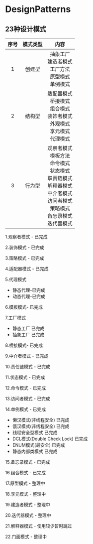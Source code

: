 # DesignPatterns 
## 23种设计模式

|序号|模式类型|内容|
|:---:|:----:|:---:| 
|1|创建型|抽象工厂<br>建造者模式<br>工厂方法<br>原型模式<br>单例模式|
|2|结构型|适配器模式<br>桥接模式<br>组合模式<br>装饰者模式<br>外观模式<br>享元模式<br>代理模式|
|3|行为型|观察者模式<br>模板方法<br>命令模式<br>状态模式<br>职责链模式<br>解释器模式<br>中介者模式<br>访问者模式<br>策略模式<br>备忘录模式<br>迭代器模式| 

1.观察者模式 - 已完成 

2.装饰模式 - 已完成

3.策略模式 - 已完成

4.适配器模式 - 已完成

5.代理模式 

 *  静态代理-已完成
 *  动态代理-已完成

6.模板模式- 已完成

7.工厂模式  

 *  静态工厂 已完成
 *  抽象工厂 已完成

8.桥接模式- 已完成

9.中介者模式 - 已完成

10.责任链模式 - 已完成

11.状态模式 - 已完成

12.命令模式 - 已完成

13.访问者模式 - 已完成

14.单例模式 - 已完成

   * 懒汉模式(非线程安全) 已完成
   * 饿汉模式(非线程安全) 已完成
   * 线程安全型模式 已完成
   * DCL模式(Double Check Lock) 已完成
   * ENUM模式(最安全) 已完成
   * 静态内部类模式  已完成

15.备忘录模式 - 已完成

16.组合模式 - 已完成

17.原型模式 - 整理中

18.享元模式 - 整理中

19.建造者模式 - 整理中

20.迭代器模式 - 整理中

21.解释器模式 - 使用较少暂时跳过

22.门面模式 - 整理中




